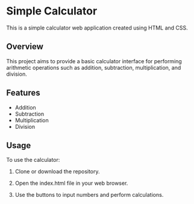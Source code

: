 # Simple Calculator

This is a simple calculator web application created using HTML and CSS.

## Overview

This project aims to provide a basic calculator interface for performing arithmetic operations such as addition, subtraction, multiplication, and division.

## Features

- Addition
- Subtraction
- Multiplication
- Division

## Usage

To use the calculator:

1. Clone or download the repository.

2. Open the index.html file in your web browser.

3. Use the buttons to input numbers and perform calculations.


